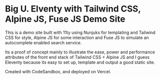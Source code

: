 # Big U. Elventy with Tailwind CSS, Alpine JS, Fuse JS Demo Site

This is a demo site built with 11ty using Nunjuks for templating and Tailwind CSS for style, Alpine JS for some interaction and Fuse JS to simulate an autocomplete enabled search service.

Its a proof of concept mainly to illustrate the ease, power and performance attributes of the front end stack of Tailwind CSS + Alpine JS and I guess Eleventy because its easy to set up, template and output a good static site.

Created with CodeSandbox, and deployed on Vercel.
